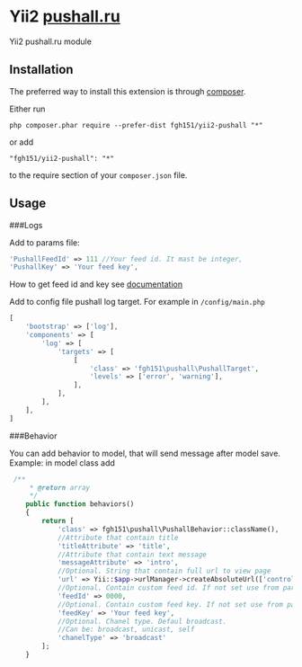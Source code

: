 Yii2 [pushall.ru](pushall.ru)
======================
Yii2 pushall.ru module

Installation
------------

The preferred way to install this extension is through [composer](http://getcomposer.org/download/).

Either run

```
php composer.phar require --prefer-dist fgh151/yii2-pushall "*"
```

or add

```
"fgh151/yii2-pushall": "*"
```

to the require section of your `composer.json` file.


Usage
-----

###Logs

Add to params file:
```php
'PushallFeedId' => 111 //Your feed id. It mast be integer,
'PushallKey' => 'Your feed key',
```

How to get feed id and key see [documentation](https://pushall.ru/blog/create)

Add to config file pushall log target. For example in ```/config/main.php```
```php
[
    'bootstrap' => ['log'],
    'components' => [
        'log' => [
            'targets' => [
                [
                    'class' => 'fgh151\pushall\PushallTarget',
                    'levels' => ['error', 'warning'],
                ],
            ],
        ],
    ],
]
```

###Behavior

You can add behavior to model, that will send message after model save.
Example:
in model class add
```php
 /**
     * @return array
     */
    public function behaviors()
    {
        return [
            'class' => fgh151\pushall\PushallBehavior::className(),
            //Attribute that contain title
            'titleAttribute' => 'title', 
            //Attribute that contain text message
            'messageAttribute' => 'intro', 
            //Optional. String that contain full url to view page
            'url' => Yii::$app->urlManager->createAbsoluteUrl(['controller/view', 'id' => $this->id]),
            //Optional. Contain custom feed id. If not set use from params
            'feedId' => 0000,
            //Optional. Contain custom feed key. If not set use from params
            'feedKey' => 'Your feed key',
            //Optional. Chanel type. Defaul broadcast.
            //Can be: broadcast, unicast, self
            'chanelType' => 'broadcast'
        ];
    }
```